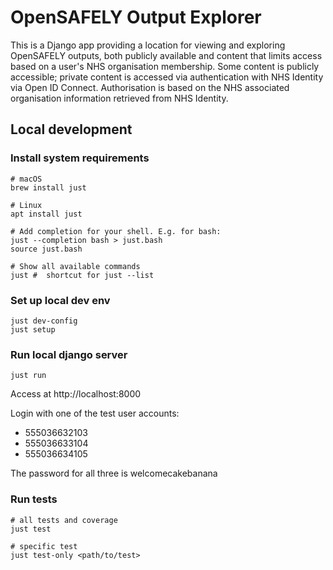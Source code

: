 # OpenSAFELY Output Explorer

This is a Django app providing a location for viewing and exploring OpenSAFELY outputs,
both publicly available and content that limits access based on a user's NHS organisation membership.
Some content is publicly accessible; private content is accessed via authentication with
NHS Identity via Open ID Connect.  Authorisation is based on the NHS
associated organisation information retrieved from NHS Identity.

## Local development

### Install system requirements
```
# macOS
brew install just

# Linux
apt install just

# Add completion for your shell. E.g. for bash:
just --completion bash > just.bash
source just.bash

# Show all available commands
just #  shortcut for just --list
```

### Set up local dev env
```
just dev-config
just setup
```

### Run local django server
```
just run
```
Access at http://localhost:8000

Login with one of the test user accounts:
- 555036632103
- 555036633104
- 555036634105

The password for all three is welcomecakebanana

### Run tests
```
# all tests and coverage
just test

# specific test
just test-only <path/to/test>
```

